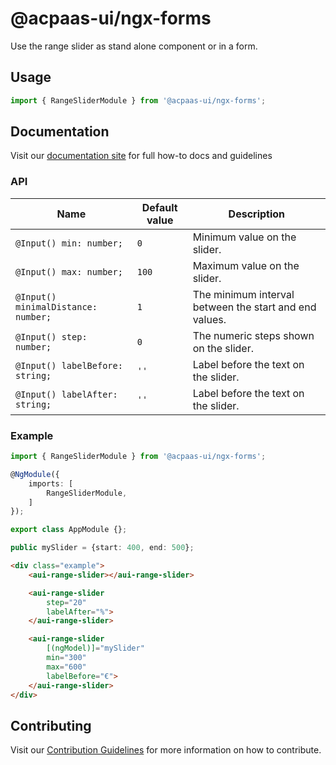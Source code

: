 # @acpaas-ui/ngx-forms

Use the range slider as stand alone component or in a form.

## Usage

```typescript
import { RangeSliderModule } from '@acpaas-ui/ngx-forms';
```

## Documentation

Visit our [documentation site](https://antwerp-ui.digipolis.be/) for full how-to docs and guidelines

### API

| Name         | Default value | Description |
| -----------  | ------ | -------------------------- |
| `@Input() min: number;` | `0` | Minimum value on the slider. |
| `@Input() max: number;` | `100` | Maximum value on the slider. |
| `@Input() minimalDistance: number;` | `1` | The minimum interval between the start and end values. |
| `@Input() step: number;` | `0` | The numeric steps shown on the slider. |
| `@Input() labelBefore: string;` | `''` | Label before the text on the slider. |
| `@Input() labelAfter: string;` | `''` | Label before the text on the slider. |

### Example

```typescript
import { RangeSliderModule } from '@acpaas-ui/ngx-forms';

@NgModule({
    imports: [
        RangeSliderModule,
    ]
});

export class AppModule {};
```

```typescript
public mySlider = {start: 400, end: 500};
```

```html
<div class="example">
    <aui-range-slider></aui-range-slider>

    <aui-range-slider
        step="20"
        labelAfter="%">
    </aui-range-slider>

    <aui-range-slider
        [(ngModel)]="mySlider"
        min="300"
        max="600"
        labelBefore="€">
    </aui-range-slider>
</div>
```

## Contributing

Visit our [Contribution Guidelines](../../../../../CONTRIBUTING.md) for more information on how to contribute.

